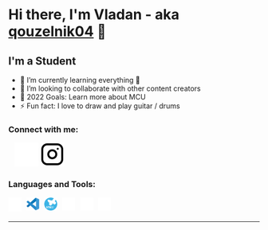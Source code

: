 # Hi there, I'm Vladan - aka [qouzelnik04][instagram] 👋 

## I'm a Student

- 🌱 I’m currently learning everything 🤣
- 👯 I’m looking to collaborate with other content creators
- 🥅 2022 Goals: Learn more about MCU
- ⚡ Fun fact: I love to draw and play guitar / drums


### Connect with me:

&nbsp;&nbsp;
[![instagram](./img/instagram-dark.svg)](https://www.instagram.com/qouzelnik04/?theme=dark) 
[![instagram](./img/instagram-light.svg)](https://www.instagram.com/qouzelnik04/)


### Languages and Tools:

<img align="left" alt="C" width="26px" src="./img/C.svg" style="padding-right:10px;" />
<img align="left" alt="VS" width="26px" src="./img/VS.svg" style="padding-right:10px;" />
<img align="left" alt="STM32" width="26px" src="./img/stm32.svg" style="padding-right:10px;" />
<img align="left" alt="Arduino" width="26px" src="./img/arduino.svg" style="padding-right:10px;" />
<img align="left" alt="fusion" width="26px" src="./img/fusion.svg" style="padding-right:10px;" />
<img align="left" alt="easyeda" width="26px" src="./img/easyeda.svg" style="padding-right:10px;" />



<br />
<br />

---


[instagram]: https://www.instagram.com/qouzelnik04/?theme=dark
[webdevplaylist]: https://www.youtube.com/playlist?list=PLkwxH9e_vrAJ0WbEsFA9W3I1W-g_BTsbt
